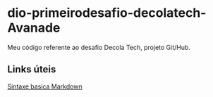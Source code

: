 # dio-primeirodesafio-decolatech-Avanade
Meu código referente ao desafio Decola Tech, projeto Git/Hub.

##  Links úteis
[Sintaxe  basica Markdown](https://www.markdownguide.org/basic-syntax/)
